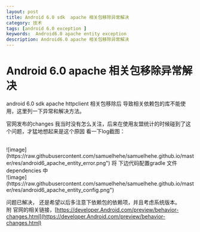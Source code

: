 ```yaml
---
layout: post
title: Android 6.0 sdk  apache 相关包移除异常解决
category: 技术
tags: [android 6.0 exception ]
keywords:  Android6.0 apache entity exception 
description: Android6.0 apache 相关包移除异常解决
---
```


Android 6.0 apache 相关包移除异常解决
====================================

android 6.0 sdk  apache httpclient 相关包移除后 导致相关依赖包的库不能使用，这里列一下异常和解决方法。

官网发布的changes 我当时没有怎么关注，后来在使用友盟统计的时候碰到了这个问题，才猛地想起来是这个原因
看一下log截图：

<br/>
 ![image](https://raw.githubusercontent.com/samuelhehe/samuelhehe.github.io/master/res/android6_apache_entity_error.png")
将 下边代码配置gradle 文件 dependencies 中

<br/>
 ![image](https://raw.githubusercontent.com/samuelhehe/samuelhehe.github.io/master/res/android6_apache_entity_config.png")

问题已解决， 还是希望以后多注意下依赖包的依赖项，并且考虑系统版本。
<br/>
附 官网的相关链接，[https://developer.Android.com/preview/behavior-changes.html](https://developer.Android.com/preview/behavior-changes.html)

